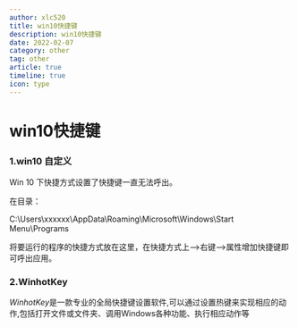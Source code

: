```yaml
---
author: xlc520
title: win10快捷键
description: win10快捷键
date: 2022-02-07
category: other
tag: other
article: true
timeline: true
icon: type
---
```


# win10快捷键

### 1.win10 自定义

Win 10 下快捷方式设置了快捷键一直无法呼出。

在目录：

C:\Users\xxxxxx\AppData\Roaming\Microsoft\Windows\Start Menu\Programs

将要运行的程序的快捷方式放在这里，在快捷方式上-->右键-->属性增加快捷键即可呼出应用。



### 2.WinhotKey

*WinhotKey*是一款专业的全局快捷键设置软件,可以通过设置热键来实现相应的动作,包括打开文件或文件夹、调用Windows各种功能、执行相应动作等

